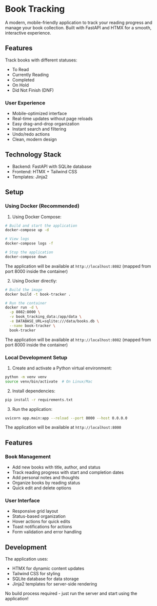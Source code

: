 # Book Tracking

A modern, mobile-friendly application to track your reading progress and manage your book collection. Built with FastAPI and HTMX for a smooth, interactive experience.

## Features

Track books with different statuses:
- To Read
- Currently Reading
- Completed
- On Hold
- Did Not Finish (DNF)

### User Experience
- Mobile-optimized interface
- Real-time updates without page reloads
- Easy drag-and-drop organization
- Instant search and filtering
- Undo/redo actions
- Clean, modern design

## Technology Stack

- Backend: FastAPI with SQLite database
- Frontend: HTMX + Tailwind CSS
- Templates: Jinja2

## Setup

### Using Docker (Recommended)

1. Using Docker Compose:
```bash
# Build and start the application
docker-compose up -d

# View logs
docker-compose logs -f

# Stop the application
docker-compose down
```

The application will be available at `http://localhost:8082` (mapped from port 8000 inside the container)

2. Using Docker directly:
```bash
# Build the image
docker build -t book-tracker .

# Run the container
docker run -d \
  -p 8082:8000 \
  -v book_tracking_data:/app/data \
  -e DATABASE_URL=sqlite:///data/books.db \
  --name book-tracker \
  book-tracker
```

The application will be available at `http://localhost:8082` (mapped from port 8000 inside the container)

### Local Development Setup

1. Create and activate a Python virtual environment:
```bash
python -m venv venv
source venv/bin/activate  # On Linux/Mac
```

2. Install dependencies:
```bash
pip install -r requirements.txt
```

3. Run the application:
```bash
uvicorn app.main:app --reload --port 8000 --host 0.0.0.0
```

The application will be available at `http://localhost:8000`

## Features

### Book Management
- Add new books with title, author, and status
- Track reading progress with start and completion dates
- Add personal notes and thoughts
- Organize books by reading status
- Quick edit and delete options

### User Interface
- Responsive grid layout
- Status-based organization
- Hover actions for quick edits
- Toast notifications for actions
- Form validation and error handling

## Development

The application uses:
- HTMX for dynamic content updates
- Tailwind CSS for styling
- SQLite database for data storage
- Jinja2 templates for server-side rendering

No build process required - just run the server and start using the application!
